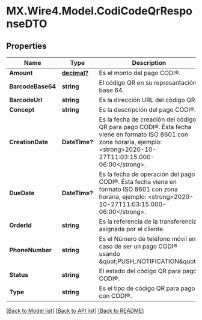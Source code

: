 # MX.Wire4.Model.CodiCodeQrResponseDTO
## Properties

Name | Type | Description | Notes
------------ | ------------- | ------------- | -------------
**Amount** | [**decimal?**](BigDecimal.md) | Es el monto del pago CODI®. | [optional] 
**BarcodeBase64** | **string** | El código QR en su represantación base 64. | [optional] 
**BarcodeUrl** | **string** | Es la dirección URL del código QR. | [optional] 
**Concept** | **string** | Es la descripción del pago CODI®. | [optional] 
**CreationDate** | **DateTime?** | Es la fecha de creación del código QR para pago CODI®. Ésta fecha viene en formato ISO 8601 con zona horaria, ejemplo: &lt;strong&gt;2020-10-27T11:03:15.000-06:00&lt;/strong&gt;. | [optional] 
**DueDate** | **DateTime?** | Es la fecha de operación del pago CODI®. Ésta fecha viene en formato ISO 8601 con zona horaria, ejemplo: &lt;strong&gt;2020-10-27T11:03:15.000-06:00&lt;/strong&gt;. | [optional] 
**OrderId** | **string** | Es la referencia de la transferencia asignada por el cliente. | [optional] 
**PhoneNumber** | **string** | Es el Número de teléfono móvil en caso de ser un pago CODI® usando \&quot;PUSH_NOTIFICATION\&quot;. | [optional] 
**Status** | **string** | El estado del código QR para pago CODI®. | [optional] 
**Type** | **string** | Es el tipo de código QR para pago con CODI®. | [optional] 

[[Back to Model list]](../README.md#documentation-for-models) [[Back to API list]](../README.md#documentation-for-api-endpoints) [[Back to README]](../README.md)

